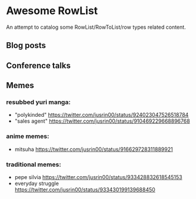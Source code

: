 # Awesome RowList

An attempt to catalog some RowList/RowToList/row types related content.

## Blog posts

## Conference talks

## Memes

### resubbed yuri manga:
* "polykinded" https://twitter.com/jusrin00/status/924023047526518784
* "sales agent" https://twitter.com/jusrin00/status/910469229668896768

### anime memes:
* mitsuha https://twitter.com/jusrin00/status/916629728311889921

### traditional memes:
* pepe silvia https://twitter.com/jusrin00/status/933428832618545153
* everyday struggle https://twitter.com/jusrin00/status/933430199139688450
